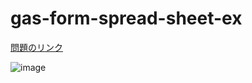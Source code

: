 # gas-form-spread-sheet-ex

[問題のリンク](https://winofsql.jp/lightbox/sql-mysql-basic-20220114-1963.html)

![image](https://user-images.githubusercontent.com/1501327/152328946-dd69e2e6-c568-41c6-bf14-66b3e06125e3.png)
